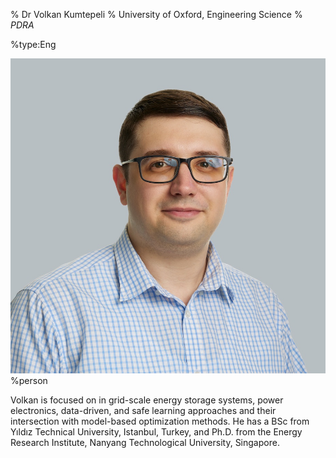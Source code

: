% Dr Volkan Kumtepeli
% University of Oxford, Engineering Science
% _PDRA_

%type:Eng

![Volkan](Volkan.jpg)%person

Volkan is focused on in grid-scale energy storage systems, power electronics, data-driven, and safe learning approaches and their intersection with model-based optimization methods. He has a BSc from Yıldız Technical University, Istanbul, Turkey, and Ph.D. from the Energy Research Institute, Nanyang Technological University, Singapore.
